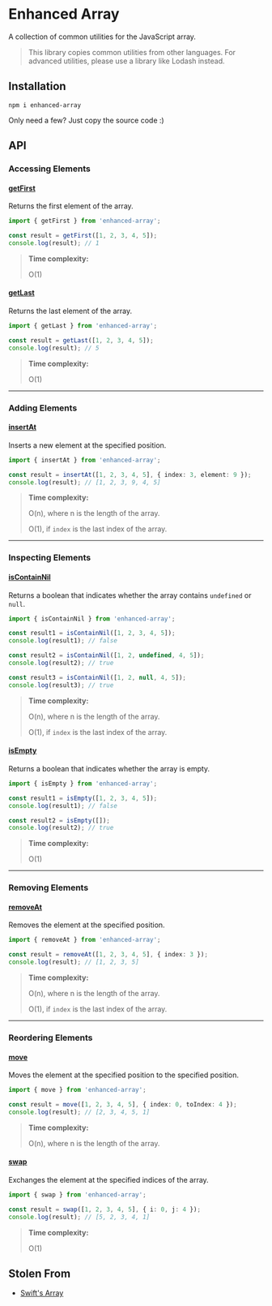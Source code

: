 # Enhanced Array

A collection of common utilities for the JavaScript array.

> This library copies common utilities from other languages. For advanced utilities, please use a library like Lodash instead.

## Installation

```
npm i enhanced-array
```

Only need a few? Just copy the source code :)

## API

### Accessing Elements

#### [getFirst](/src/getFirst.ts)

Returns the first element of the array.

```ts
import { getFirst } from 'enhanced-array';

const result = getFirst([1, 2, 3, 4, 5]);
console.log(result); // 1
```

> **Time complexity:**
>
> O(1)

#### [getLast](/src/getLast.ts)

Returns the last element of the array.

```ts
import { getLast } from 'enhanced-array';

const result = getLast([1, 2, 3, 4, 5]);
console.log(result); // 5
```

> **Time complexity:**
>
> O(1)

---

### Adding Elements

#### [insertAt](/src/insertAt.ts)

Inserts a new element at the specified position.

```ts
import { insertAt } from 'enhanced-array';

const result = insertAt([1, 2, 3, 4, 5], { index: 3, element: 9 });
console.log(result); // [1, 2, 3, 9, 4, 5]
```

> **Time complexity:**
>
> O(n), where n is the length of the array.
>
> O(1), if `index` is the last index of the array.

---

### Inspecting Elements

#### [isContainNil](/src/isContainNil.ts)

Returns a boolean that indicates whether the array contains `undefined` or `null`.

```ts
import { isContainNil } from 'enhanced-array';

const result1 = isContainNil([1, 2, 3, 4, 5]);
console.log(result1); // false

const result2 = isContainNil([1, 2, undefined, 4, 5]);
console.log(result2); // true

const result3 = isContainNil([1, 2, null, 4, 5]);
console.log(result3); // true
```

> **Time complexity:**
>
> O(n), where n is the length of the array.
>
> O(1), if `index` is the last index of the array.

#### [isEmpty](/src/isEmpty.ts)

Returns a boolean that indicates whether the array is empty.

```ts
import { isEmpty } from 'enhanced-array';

const result1 = isEmpty([1, 2, 3, 4, 5]);
console.log(result1); // false

const result2 = isEmpty([]);
console.log(result2); // true
```

> **Time complexity:**
>
> O(1)

---

### Removing Elements

#### [removeAt](/src/removeAt.ts)

Removes the element at the specified position.

```ts
import { removeAt } from 'enhanced-array';

const result = removeAt([1, 2, 3, 4, 5], { index: 3 });
console.log(result); // [1, 2, 3, 5]
```

> **Time complexity:**
>
> O(n), where n is the length of the array.
>
> O(1), if `index` is the last index of the array.

---

### Reordering Elements

#### [move](/src/move.ts)

Moves the element at the specified position to the specified position.

```ts
import { move } from 'enhanced-array';

const result = move([1, 2, 3, 4, 5], { index: 0, toIndex: 4 });
console.log(result); // [2, 3, 4, 5, 1]
```

> **Time complexity:**
>
> O(n), where n is the length of the array.

#### [swap](/src/swap.ts)

Exchanges the element at the specified indices of the array.

```ts
import { swap } from 'enhanced-array';

const result = swap([1, 2, 3, 4, 5], { i: 0, j: 4 });
console.log(result); // [5, 2, 3, 4, 1]
```

> **Time complexity:**
>
> O(1)

## Stolen From

- [Swift's Array](https://developer.apple.com/documentation/swift/array)
